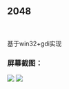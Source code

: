 <h2>2048</h2><br>
<br>
基于win32+gdi实现
<h3>屏幕截图：</h3>
<img  src = "https://github.com/Tracking-unknown/windows-SDK-2048/blob/master/2019-11-17_135044.png"/>
<img src="https://github.com/Tracking-unknown/windows-SDK-2048/blob/master/2019-11-17_101456.png"/>
